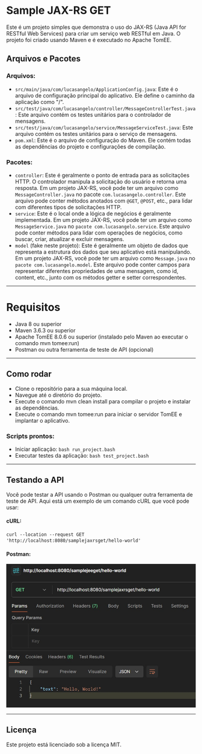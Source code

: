 # Sample JAX-RS GET

Este é um projeto simples que demonstra o uso do JAX-RS (Java API for RESTful Web Services) para criar um serviço web RESTful em Java. O projeto foi criado usando Maven e é executado no Apache TomEE.

## Arquivos e Pacotes

### Arquivos:

- `src/main/java/com/lucasangelo/ApplicationConfig.java`: Este é o arquivo de configuração principal do aplicativo. Ele define o caminho da aplicação como "/".
- `src/test/java/com/lucasangelo/controller/MessageControllerTest.java`: Este arquivo contém os testes unitários para o controlador de mensagens.
- `src/test/java/com/lucasangelo/service/MessageServiceTest.java`: Este arquivo contém os testes unitários para o serviço de mensagens.
- `pom.xml`: Este é o arquivo de configuração do Maven. Ele contém todas as dependências do projeto e configurações de compilação.

### Pacotes:

- `controller`: Este é geralmente o ponto de entrada para as solicitações HTTP. O controlador manipula a solicitação do usuário e retorna uma resposta. Em um projeto JAX-RS, você pode ter um arquivo como `MessageController.java` no pacote `com.lucasangelo.controller`. Este arquivo pode conter métodos anotados com `@GET`, `@POST`, etc., para lidar com diferentes tipos de solicitações HTTP.  
- `service`: Este é o local onde a lógica de negócios é geralmente implementada. Em um projeto JAX-RS, você pode ter um arquivo como `MessageService.java` no `pacote com.lucasangelo.service`. Este arquivo pode conter métodos para lidar com operações de negócios, como buscar, criar, atualizar e excluir mensagens.
- `model` (fake neste projeto): Este é geralmente um objeto de dados que representa a estrutura dos dados que seu aplicativo está manipulando. Em um projeto JAX-RS, você pode ter um arquivo como `Message.java` no `pacote com.lucasangelo.model`. Este arquivo pode conter campos para representar diferentes propriedades de uma mensagem, como id, content, etc., junto com os métodos getter e setter correspondentes.

---

# Requisitos

- Java 8 ou superior
- Maven 3.6.3 ou superior
- Apache TomEE 8.0.6 ou superior (instalado pelo Maven ao executar o comando mvn tomee:run)
- Postman ou outra ferramenta de teste de API (opcional)

---

## Como rodar

- Clone o repositório para a sua máquina local.
- Navegue até o diretório do projeto.
- Execute o comando mvn clean install para compilar o projeto e instalar as dependências.
- Execute o comando mvn tomee:run para iniciar o servidor TomEE e implantar o aplicativo.

### Scripts prontos:

- Iniciar aplicação: `bash run_project.bash`
- Executar testes da aplicação: `bash test_project.bash`

---

## Testando a API

Você pode testar a API usando o Postman ou qualquer outra ferramenta de teste de API. Aqui está um exemplo de um comando cURL que você pode usar:

#### cURL:
```
curl --location --request GET 'http://localhost:8080/samplejaxrsget/hello-world'
```

#### Postman:
![postman_request.png.jpg](postman_request.png.jpg)

---

## Licença

Este projeto está licenciado sob a licença MIT.




